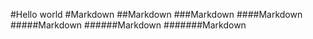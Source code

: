 #Hello world
#Markdown
##Markdown
###Markdown
####Markdown
#####Markdown
######Markdown
#######Markdown